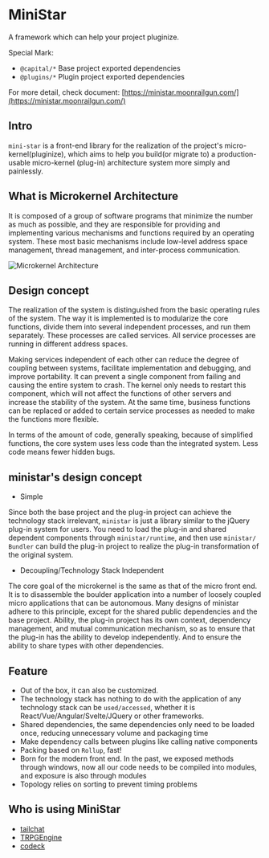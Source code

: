 # MiniStar

A framework which can help your project pluginize.

Special Mark:
- `@capital/*` Base project exported dependencies
- `@plugins/*` Plugin project exported dependencies

For more detail, check document: [https://ministar.moonrailgun.com/](https://ministar.moonrailgun.com/)

## Intro

`mini-star` is a front-end library for the realization of the project's micro-kernel(pluginize), which aims to help you build(or migrate to) a production-usable micro-kernel (plug-in) architecture system more simply and painlessly.

## What is Microkernel Architecture

It is composed of a group of software programs that minimize the number as much as possible, and they are responsible for providing and implementing various mechanisms and functions required by an operating system. These most basic mechanisms include low-level address space management, thread management, and inter-process communication.

![Microkernel Architecture](./website/static/img/docs/intro.png)

## Design concept

The realization of the system is distinguished from the basic operating rules of the system. The way it is implemented is to modularize the core functions, divide them into several independent processes, and run them separately. These processes are called services. All service processes are running in different address spaces.

Making services independent of each other can reduce the degree of coupling between systems, facilitate implementation and debugging, and improve portability. It can prevent a single component from failing and causing the entire system to crash. The kernel only needs to restart this component, which will not affect the functions of other servers and increase the stability of the system. At the same time, business functions can be replaced or added to certain service processes as needed to make the functions more flexible.

In terms of the amount of code, generally speaking, because of simplified functions, the core system uses less code than the integrated system. Less code means fewer hidden bugs.

## ministar's design concept

- Simple

Since both the base project and the plug-in project can achieve the technology stack irrelevant, `ministar` is just a library similar to the jQuery plug-in system for users. You need to load the plug-in and shared dependent components through `ministar/runtime`, and then use `ministar/ Bundler` can build the plug-in project to realize the plug-in transformation of the original system.

- Decoupling/Technology Stack Independent

The core goal of the microkernel is the same as that of the micro front end. It is to disassemble the boulder application into a number of loosely coupled micro applications that can be autonomous. Many designs of ministar adhere to this principle, except for the shared public dependencies and the base project. Ability, the plug-in project has its own context, dependency management, and mutual communication mechanism, so as to ensure that the plug-in has the ability to develop independently. And to ensure the ability to share types with other dependencies.

## Feature

- Out of the box, it can also be customized.
- The technology stack has nothing to do with the application of any technology stack can be `used/accessed`, whether it is React/Vue/Angular/Svelte/JQuery or other frameworks.
- Shared dependencies, the same dependencies only need to be loaded once, reducing unnecessary volume and packaging time
- Make dependency calls between plugins like calling native components
- Packing based on `Rollup`, fast!
- Born for the modern front end. In the past, we exposed methods through windows, now all our code needs to be compiled into modules, and exposure is also through modules
- Topology relies on sorting to prevent timing problems

## Who is using MiniStar

- [tailchat](https://github.com/msgbyte/tailchat)
- [TRPGEngine](https://github.com/TRPGEngine/Client)
- [codeck](https://github.com/moonrailgun/codeck)
